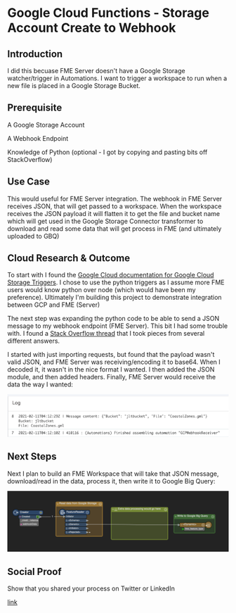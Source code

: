 # Google Cloud Functions - Storage Account Create to Webhook

## Introduction

I did this becuase FME Server doesn't have a Google Storage watcher/trigger in Automations. I want to trigger a workspace to run when a new file is placed in a Google Storage Bucket.

## Prerequisite

A Google Storage Account

A Webhook Endpoint

Knowledge of Python (optional - I got by copying and pasting bits off StackOverflow)

## Use Case

This would useful for FME Server integration. The webhook in FME Server receives JSON, that will get passed to a workspace. When the workspace receives the JSON payload it will flatten it to get the file and bucket name which will get used in the Google Storage Connector transformer to download and read some data that will get process in FME (and ultimately uploaded to GBQ)

## Cloud Research & Outcome

To start with I found the [Google Cloud documentation for Google Cloud Storage Triggers](https://cloud.google.com/functions/docs/calling/storage#functions-calling-storage-python). I chose to use the python triggers as I assume more FME users would know python over node (which would have been my preference). Ultimately I'm building this project to demonstrate integration between GCP and FME (Server)

The next step was expanding the python code to be able to send a JSON message to my webhook endpoint (FME Server). This bit I had some trouble with. I found a [Stack Overflow thread](https://stackoverflow.com/questions/11322430/how-to-send-post-request) that I took pieces from several different answers.

I started with just importing requests, but found that the payload wasn't valid JSON, and FME Server was receiving/encoding it to base64. When I decoded it, it wasn't in the nice format I wanted. I then added the JSON module, and then added headers. Finally, FME Server would receive the data the way I wanted:

![Screenshot](./screenshots/FMEServerAutomationLog.png)

## Next Steps
Next I plan to build an FME Workspace that will take that JSON message, download/read in the data, process it, then write it to Google Big Query:

![Screenshot](./screenshots/FMEWorkspace.png)

## Social Proof

Show that you shared your process on Twitter or LinkedIn

[link](link)
